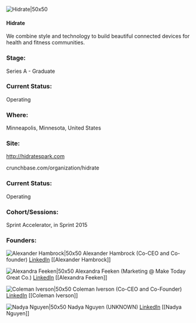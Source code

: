 

![Hidrate|50x50](https://apimg.techstars.com/connect/images/image_files/60900c81b6a22a00072d5f6d/original/Hidrate_Spark_Icon.png)

#### Hidrate
We combine style and technology to build beautiful connected devices for health and fitness communities.

### Stage: 
Series A - Graduate 

### Current Status: 
Operating

### Where:
Minneapolis, Minnesota, United States

### Site:
http://hidratespark.com



crunchbase.com/organization/hidrate

### Current Status: 
Operating

### Cohort/Sessions: 
Sprint Accelerator, in Sprint 2015

### Founders: 

![Alexander Hambrock|50x50](https://apimg.techstars.com/connect/images/image_files/5567d3bfda79e04a6000001c/original/Alex_Photo.png) Alexander Hambrock (Co-CEO and Co-founder) [LinkedIn](https://linkedin.com/in/alexander-hambrock-06314151) [[Alexander Hambrock]]

![Alexandra Feeken|50x50](https://apimg.techstars.com/connect/images/image_files/5567a505883a9c396000000d/original/headshot.jpg) Alexandra Feeken (Marketing @ Make Today Great Co.) [LinkedIn](https://linkedin.com/in/alexandrafeeken) [[Alexandra Feeken]]

![Coleman Iverson|50x50](https://apimg.techstars.com/connect/images/image_files/5f21f7ada36c113b7b000000/original/Coleman-Iverson-Headshot.jpg) Coleman Iverson (Co-CEO and Co-Founder) [LinkedIn](https://linkedin.com/in/coleman-iverson-10413141) [[Coleman Iverson]]

![Nadya Nguyen|50x50](https://apimg.techstars.com/connect/images/image_files/5aeb6333a36c117ec300000b/original/techstars_profile.png) Nadya Nguyen (UNKNOWN) [LinkedIn](https://linkedin.com/in/nadyanguyen) [[Nadya Nguyen]]


